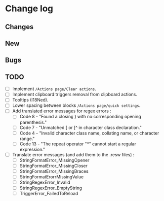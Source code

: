 # Change log
## Changes

## New

## Bugs

## TODO
- [ ] Implement `/Actions page/Clear actions`.
- [ ] Implement clipboard triggers removal from clipboard actions.
- [ ] Tooltips (I18Ned).
- [ ] Lower spacing between blocks `/Actions page/quick settings`.
- [ ] Add translated error messages for regex errors :
    - [ ] Code 8 - "Found a closing ) with no corresponding opening parenthesis."
    - [ ] Code 7 - "Unmatched [ or [^ in character class declaration."
    - [ ] Code 4 - "Invalid character class name, collating name, or character range."
    - [ ] Code 13 - "The repeat operator "*" cannot start a regular expression."
- [ ] Translate error messages (and add them to the .resw files) :
    - [ ] StringFormatError_MissingOpener
    - [ ] StringFormatError_MissingCloser
    - [ ] StringFormatError_MissingBraces
    - [ ] StringFormatErorrMissingValue
    - [ ] StringRegexError_Invalid
    - [ ] StringRegexError_EmptyString
    - [ ] TriggerError_FailedToReload